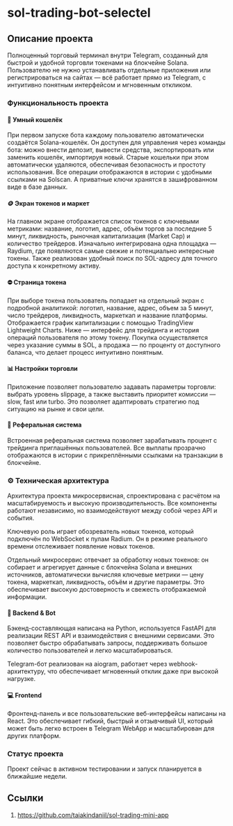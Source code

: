 # sol-trading-bot-selectel

## Описание проекта
Полноценный торговый терминал внутри Telegram, созданный для быстрой и удобной торговли токенами на блокчейне Solana. Пользователю не нужно устанавливать отдельные приложения или регистрироваться на сайтах — всё работает прямо из Telegram, с интуитивно понятным интерфейсом и мгновенным откликом.

### Функциональность проекта

#### 👛 Умный кошелёк
При первом запуске бота каждому пользователю автоматически создаётся Solana-кошелёк. Он доступен для управления через команды бота: можно внести депозит, вывести средства, экспортировать или заменить кошелёк, импортируя новый. Старые кошельки при этом автоматически удаляются, обеспечивая безопасность и простоту использования. Все операции отображаются в истории с удобными ссылками на Solscan. А приватные ключи хранятся в зашифрованном виде в базе данных.

#### 🪙 Экран токенов и маркет
На главном экране отображается список токенов с ключевыми метриками: название, логотип, адрес, объём торгов за последние 5 минут, ликвидность, рыночная капитализация (Market Cap) и количество трейдеров.
Изначально интегрирована одна площадка — Raydium, где появляются самые свежие и потенциально интересные токены. Также реализован удобный поиск по SOL-адресу для точного доступа к конкретному активу.

#### ⛔️ Страница токена
При выборе токена пользователь попадает на отдельный экран с подробной аналитикой: логотип, название, адрес, объем за 5 минут, число трейдеров, ликвидность, маркеткап и название платформы. Отображается график капитализации с помощью TradingView Lightweight Charts.
Ниже — интерфейс для трейдинга и история операций пользователя по этому токену. Покупка осуществляется через указание суммы в SOL, а продажа — по проценту от доступного баланса, что делает процесс интуитивно понятным.

#### 📊 Настройки торговли
Приложение позволяет пользователю задавать параметры торговли: выбрать уровень slippage, а также выставить приоритет комиссии — slow, fast или turbo. Это позволяет адаптировать стратегию под ситуацию на рынке и свои цели.


#### 🔗 Реферальная система
Встроенная реферальная система позволяет зарабатывать процент с трейдинга приглашённых пользователей. Все выплаты прозрачно отображаются в истории с прикреплёнными ссылками на транзакции в блокчейне.

### ⚙️ Техническая архитектура
Архитектура проекта микросервисная, спроектирована с расчётом на масштабируемость и высокую производительность. Все компоненты работают независимо, но взаимодействуют между собой через API и события.

Ключевую роль играет обозреватель новых токенов, который подключён по WebSocket к пулам Radium. Он в режиме реального времени отслеживает появление новых токенов.

Отдельный микросервис отвечает за обработку новых токенов: он собирает и агрегирует данные с блокчейна Solana и внешних источников, автоматически вычисляя ключевые метрики — цену токена, маркеткап, ликвидность, объём и другие параметры. Это обеспечивает высокую достоверность и свежесть отображаемой информации.

#### 🧠 Backend & Bot
Бэкенд-составляющая написана на Python, используется FastAPI для реализации REST API и взаимодействия с внешними сервисами. Это позволяет быстро обрабатывать запросы, поддерживать большое количество пользователей и легко масштабироваться.

Telegram-бот реализован на aiogram, работает через webhook-архитектуру, что обеспечивает мгновенный отклик даже при высокой нагрузке.

#### 💻 Frontend
Фронтенд-панель и все пользовательские веб-интерфейсы написаны на React. Это обеспечивает гибкий, быстрый и отзывчивый UI, который может быть легко встроен в Telegram WebApp и масштабирован для других платформ.

### Статус проекта
Проект сейчас в активном тестировании и запуск планируется в ближайшие недели.

## Ссылки
1. https://github.com/taiakindaniil/sol-trading-mini-app
